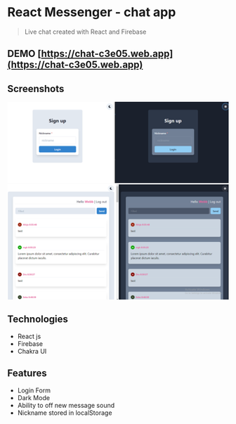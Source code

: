 #  React Messenger - chat app
> Live chat created with React and Firebase

## DEMO  [https://chat-c3e05.web.app](https://chat-c3e05.web.app)

## Screenshots
![](././images/image_1.png)
![](././images/image_2.png)

## Technologies
* React js
* Firebase
* Chakra UI

## Features
* Login Form
* Dark Mode
* Ability to off new message sound
* Nickname stored in localStorage









